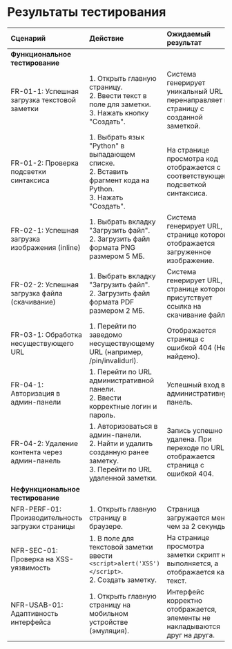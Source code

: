 # **Результаты тестирования**

|Cценарий|Действие|Ожидаемый результат|Фактический результат| Оценка|
|:---|:---|:---|:---|:---|
|**Функциональное тестирование**|
|FR-01-1: Успешная загрузка текстовой заметки | 1. Открыть главную страницу. <br /> 2. Ввести текст в поле для заметки. <br /> 3. Нажать кнопку "Создать". | Система генерирует уникальный URL и перенаправляет на страницу с созданной заметкой. | Система сгенерировала URL и корректно отобразила заметку. | Тест пройден|
|FR-01-2: Проверка подсветки синтаксиса | 1. Выбрать язык "Python" в выпадающем списке. <br /> 2. Вставить фрагмент кода на Python. <br /> 3. Нажать "Создать". | На странице просмотра код отображается с соответствующей подсветкой синтаксиса. | Код отображается как обычный текст, подсветка синтаксиса отсутствует. | Тест не пройден|
|FR-02-1: Успешная загрузка изображения (inline) | 1. Выбрать вкладку "Загрузить файл". <br /> 2. Загрузить файл формата PNG размером 5 МБ. | Система генерирует URL, на странице которого отображается загруженное изображение. | Изображение успешно загружено и отображается на странице просмотра. | Тест пройден|
|FR-02-2: Успешная загрузка файла (скачивание) | 1. Выбрать вкладку "Загрузить файл". <br /> 2. Загрузить файл формата PDF размером 2 МБ. | Система генерирует URL, на странице которого присутствует ссылка на скачивание файла. | Ссылка на скачивание файла сгенерирована и работает корректно. | Тест пройден|
|FR-03-1: Обработка несуществующего URL | 1. Перейти по заведомо несуществующему URL (например, /pin/invalidurl). | Отображается страница с ошибкой 404 (Не найдено). | Страница 404 отображается корректно. | Тест пройден|
|FR-04-1: Авторизация в админ-панели | 1. Перейти по URL административной панели. <br /> 2. Ввести корректные логин и пароль. | Успешный вход в административную панель. | Вход в административную панель выполнен успешно. | Тест пройден|
|FR-04-2: Удаление контента через админ-панель | 1. Авторизоваться в админ-панели. <br /> 2. Найти и удалить созданную ранее заметку. <br /> 3. Перейти по URL удаленной заметки. | Запись успешно удалена. При переходе по URL отображается страница с ошибкой 404. | Запись удаляется из админ-панели, но при переходе по старому URL возникает ошибка 404. | Тест пройден|
|**Нефункциональное тестирование**|
|NFR-PERF-01: Производительность загрузки страницы | 1. Открыть главную страницу в браузере. | Страница загружается менее чем за 2 секунды. | Время загрузки составило ~450ms. | Тест пройден|
|NFR-SEC-01: Проверка на XSS-уязвимость | 1. В поле для текстовой заметки ввести `<script>alert('XSS')</script>`. <br /> 2. Создать заметку. | На странице просмотра заметки скрипт не выполняется, а отображается как текст. | Вставленный скрипт был корректно экранирован и отображен как текст. | Тест пройден|
|NFR-USAB-01: Адаптивность интерфейса | 1. Открыть главную страницу на мобильном устройстве (эмуляция). | Интерфейс корректно отображается, элементы не накладываются друг на друга. | Форма загрузки не помещается в экран, появляется горизонтальная прокрутка. | Тест не пройден|
